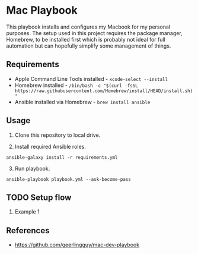 # Mac Playbook

This playbook installs and configures my Macbook for my personal purposes. The setup used in this project requires the package manager, Homebrew, to be installed first which is probably not ideal for full automation but can hopefully simplify some management of things.

## Requirements

- Apple Command Line Tools installed - `xcode-select --install`
- Homebrew installed - `/bin/bash -c "$(curl -fsSL https://raw.githubusercontent.com/Homebrew/install/HEAD/install.sh)"`
- Ansible installed via Homebrew - `brew install ansible`

## Usage

1. Clone this repository to local drive.

2. Install required Ansible roles.

```shell
ansible-galaxy install -r requirements.yml
```

3. Run playbook.

```shell
ansible-playbook playbook.yml --ask-become-pass
```

## TODO Setup flow

1. Example 1

## References

- https://github.com/geerlingguy/mac-dev-playbook